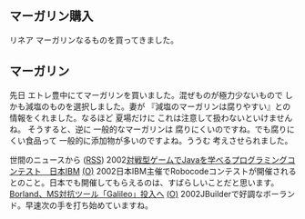 ## マーガリン購入

リネア マーガリンなるものを買ってきました。






## マーガリン


先日 エトレ豊中にてマーガリンを買いました。混ぜものが極力少ないもので しかも減塩のものを選択しました。妻が
『減塩のマーガリンは腐りやすい』との情報をくれました。なるほど 夏場だけに
これは注意して扱わないといけませんね。
そうすると、逆に 一般的なマーガリンは 腐りにくいのですね。でも腐りにくい食品って
一般的に添加物が多いのですよね。ううむ 考えさせられました。



世間のニュースから ([RSS](ig020826-news.xml)) 2002[対戦型ゲームでJavaを学べるプログラミングコンテスト　日本IBM](http://www.zdnet.co.jp/news/0208/26/njbt_02.html) [(O)](http://www.zdnet.co.jp/news/0208/26/njbt_02.html) 2002日本IBM主催でRobocodeコンテストが開催されるとのこと。日本でも開催してもらえるのは、すばらしいことだと思います。[Borland、MS対抗ツール「Galileo」投入へ](http://www.zdnet.co.jp/news/0208/24/nebt_10.html) [(O)](http://www.zdnet.co.jp/news/0208/24/nebt_10.html) 2002JBuilderで好調なボーランド。早速次の手を打ち始めていますね。